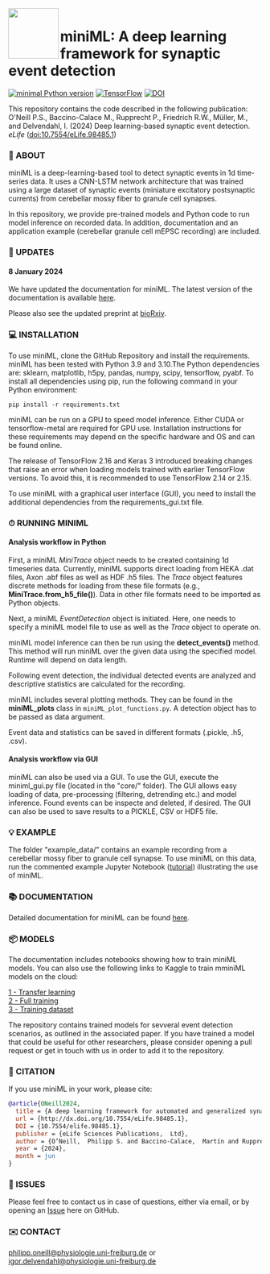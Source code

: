 <img align="left" width="100" height="100" src="minML_icon.png">

# miniML: A deep learning framework for synaptic event detection

[![minimal Python version](https://img.shields.io/badge/Python-3.9_3.10-grey.svg?style=for-the-badge&logo=python&labelColor=3670A0&logoColor=white)](https://www.anaconda.com/download/)
[![TensorFlow](https://img.shields.io/badge/TensorFlow-%23FF6F00.svg?style=for-the-badge&logo=TensorFlow&logoColor=white)](https://www.tensorflow.org)
[![DOI](https://img.shields.io/badge/DOI-10.1101/2023.11.02.565316-grey.svg?style=for-the-badge&logo=doi&labelColor=green&logoColor=white)](https://www.biorxiv.org/content/10.1101/2023.11.02.565316)


This repository contains the code described in the following publication:  
O'Neill P.S., Baccino-Calace M., Rupprecht P., Friedrich R.W., Müller, M., and Delvendahl, I. 
(2024) Deep learning-based synaptic event detection. _eLife_ ([doi:10.7554/eLife.98485.1](https://doi.org/10.7554/eLife.98485.1))  


### 🧠 ABOUT

miniML is a deep-learning-based tool to detect synaptic events in 1d time-series data. It uses a CNN-LSTM network architecture that was trained using a large dataset of synaptic events (miniature excitatory postsynaptic currents) from cerebellar mossy fiber to granule cell synapses. 

In this repository, we provide pre-trained models and Python code to run model inference on recorded data. In addition, documentation and an application example (cerebellar granule cell mEPSC recording) are included.


### 📢 UPDATES

#### 8 January 2024
We have updated the documentation for miniML. The latest version of the documentation is available [here](https://delvendahl.github.io/miniML/intro.html).

Please also see the updated preprint at [bioRxiv](https://www.biorxiv.org/content/10.1101/2023.11.02.565316v3).


### 💻 INSTALLATION

To use miniML, clone the GitHub Repository and install the requirements. miniML has been tested with Python 3.9 and 3.10.The Python dependencies are: sklearn, matplotlib, h5py, pandas, numpy, scipy, tensorflow, pyabf. To install all dependencies using pip, run the following command in your Python environment:

`pip install -r requirements.txt`

miniML can be run on a GPU to speed model inference. Either CUDA or tensorflow-metal are required for GPU use. Installation instructions for these requirements may depend on the specific hardware and OS and can be found online.

The release of TensorFlow 2.16 and Keras 3 introduced breaking changes that raise an error when loading models trained with earlier TensorFlow versions. To avoid this, it is recommended to use TensorFlow 2.14 or 2.15.

To use miniML with a graphical user interface (GUI), you need to install the additional dependencies from the requirements_gui.txt file.  


### ⏱ RUNNING MINIML

#### Analysis workflow in Python
First, a miniML *MiniTrace* object needs to be created containing 1d timeseries data. Currently, miniML supports direct loading from HEKA .dat files, Axon .abf files as well as HDF .h5 files. The *Trace* object features discrete methods for loading from these file formats (e.g., **MiniTrace.from_h5_file()**). Data in other file formats need to be imported as Python objects.

Next, a miniML *EventDetection* object is initiated. Here, one needs to specify a miniML model file to use as well as the *Trace* object to operate on. 

miniML model inference can then be run using the **detect_events()** method. This method will run miniML over the given data using the specified model. Runtime will depend on data length. 

Following event detection, the individual detected events are analyzed and descriptive statistics are calculated for the recording.

miniML includes several plotting methods. They can be found in the **miniML_plots** class in `miniML_plot_functions.py`. A detection object has to be passed as data argument. 

Event data and statistics can be saved in different formats (.pickle, .h5, .csv).

#### Analysis workflow via GUI

miniML can also be used via a GUI. To use the GUI, execute the miniml_gui.py file (located in the "core/" folder). The GUI allows easy loading of data, pre-processing (filtering, detrending etc.) and model inference. Found events can be inspecte and deleted, if desired. The GUI can also be used to save results to a PICKLE, CSV or HDF5 file.


### 💡 EXAMPLE

The folder "example_data/" contains an example recording from a cerebellar mossy fiber to granule cell synapse. To use miniML on this data, run the commented example Jupyter Notebook ([tutorial](docs/general/tutorial.ipynb)) illustrating the use of miniML.


### 📚 DOCUMENTATION

Detailed documentation for miniML can be found [here](https://delvendahl.github.io/miniML/intro.html).


### 📦 MODELS

The documentation includes notebooks showing how to train miniML models. You can also use the following links to Kaggle to train mminiML models on the cloud:  

[1 - Transfer learning](https://www.kaggle.com/code/philipponeill/miniml-transfer-learning)  
[2 - Full training](https://www.kaggle.com/code/philipponeill/miniml-full-training)  
[3 - Training dataset](https://www.kaggle.com/datasets/philipponeill/miniml-training-data)  

The repository contains trained models for sevveral event detection scenarios, as outlined in the associated paper. If you have trained a model that could be useful for other researchers, please consider opening a pull request or get in touch with us in order to add it to the repository.


### 📝 CITATION

If you use miniML in your work, please cite:
```BibTeX
@article{ONeill2024,
  title = {A deep learning framework for automated and generalized synaptic event analysis},
  url = {http://dx.doi.org/10.7554/eLife.98485.1},
  DOI = {10.7554/elife.98485.1},
  publisher = {eLife Sciences Publications,  Ltd},
  author = {O’Neill,  Philipp S. and Baccino-Calace,  Martín and Rupprecht,  Peter and Friedrich,  Rainer W. and M\"{u}ller,  Martin and Delvendahl,  Igor},
  year = {2024},
  month = jun 
}
```

### 🐛 ISSUES

Please feel free to contact us in case of questions, either via email, or by opening an [Issue](https://github.com/delvendahl/miniML/issues) here on GitHub.


### ✉️ CONTACT
philipp.oneill@physiologie.uni-freiburg.de or igor.delvendahl@physiologie.uni-freiburg.de
